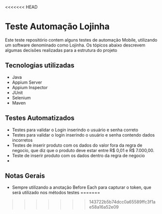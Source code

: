 <<<<<<< HEAD
# Teste Automação Lojinha
Este teste repositório contem alguns testes de automação Mobile, utilizando um software  denominado como Lojinha. Os tópicos abaixo descrevem algumas decisões realizadas  para a estrutura do projeto

## Tecnologias utilizadas

- Java
- Appium Server
- Appium Inspector
- JUnit
- Selenium
- Maven

## Testes Automatizados
- Testes para validar o Login inserindo o usuário e senha correto
- Testes para validar o login inserindo o usuário e senha contendo
  dados incorretos
- Testes de inserir produto com os dados do valor fora da regra de
  negocio, que diz que o produto deve estar  entre R$ 0,01 e R$
  7.000,00.
- Teste de inserir produto com os dados dentro da regra de negocio
-
## Notas Gerais
- Sempre utilizando a anotação Before Each para capturar o token, que será utilizado nos métodos testes 
=======

>>>>>>> 143722b5b74dcc0a65589ffc3f1ae58a16a52e09
